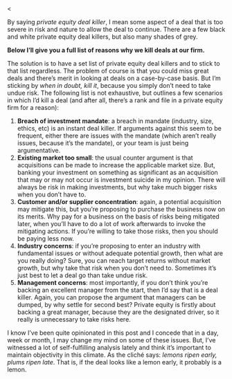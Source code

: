 <<p>By saying <em>private equity deal killer</em>, I mean some aspect of a deal that is too severe in risk and nature to allow the deal to continue. There are a few black and white private equity deal killers, but also many shades of grey.</p><p><strong>Below I&#8217;ll give you a full list of reasons why we kill deals at our firm.</strong></p><p>The solution is to have a set list of private equity deal killers and to stick to that list regardless. The problem of course is that you could miss great deals and there&#8217;s merit in looking at deals on a case-by-case basis. But I&#8217;m sticking by <em>when in doubt, kill it</em>, because you simply don&#8217;t need to take undue risk. The following list is not exhaustive, but outlines a few scenarios in which I&#8217;d kill a deal (and after all, there&#8217;s a rank and file in a private equity firm for a reason):</p><ol><li><strong>Breach of investment mandate</strong>: a breach in mandate (industry, size, ethics, etc) is an instant deal killer. If arguments against this seem to be frequent, either there are issues with the mandate (which aren&#8217;t really issues, because it&#8217;s the mandate), or your team is just being argumentative.</li><li><strong>Existing market too small</strong>: the usual counter argument is that acquisitions can be made to increase the applicable market size. But, banking your investment on something as significant as an acquisition that may or may not occur is investment suicide in my opinion. There will always be risk in making investments, but why take much bigger risks when you don&#8217;t have to.</li><li><strong>Customer and/or supplier concentration</strong>: again, a potential acquisition may mitigate this, but you&#8217;re proposing to purchase the business now on its merits. Why pay for a business on the basis of risks being mitigated later, when you&#8217;ll have to do a lot of work afterwards to invoke the mitigating actions. If you&#8217;re willing to take those risks, then you should be paying less now.</li><li><strong>Industry concerns</strong>: if you&#8217;re proposing to enter an industry with fundamental issues or without adequate potential growth, then what are you really doing? Sure, you can reach target returns without market growth, but why take that risk when you don&#8217;t need to. Sometimes it&#8217;s just best to let a deal go than take undue risk.</li><li><strong>Management concerns</strong>: most importantly, if you don&#8217;t think you&#8217;re backing an excellent manager from the start, then I&#8217;d say that is a deal killer. Again, you can propose the argument that managers can be dumped, by why settle for second best? Private equity is firstly about backing a great manager, because they are the designated driver, so it really is unnecessary to take risks here.</li></ol><p>I know I&#8217;ve been quite opinionated in this post and I concede that in a day, week or month, I may change my mind on some of these issues. But, I&#8217;ve witnessed a lot of self-fulfilling analysis lately and think it&#8217;s important to maintain objectivity in this climate. As the cliché says: <em>lemons ripen early, plums ripen late</em>. That is, if the deal looks like a lemon early, it probably is a lemon.</p>
